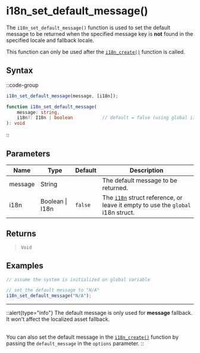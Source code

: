 # i18n_set_default_message()

The `i18n_set_default_message()` function is used to set the default message to be returned when the specified message key is **not** found in the specified locale and fallback locale.

This function can only be used after the [`i18n_create()`](/v0/api-reference/functions/i18n-create) function is called.

## Syntax

::code-group
```js [Usage]
i18n_set_default_message(message, [i18n]);
```

```ts [Signature]
function i18n_set_default_message(
    message: string,
    i18n?: I18n | boolean           // default = false (using global i18n struct)
): void
```
::

## Parameters

| Name        | Type              | Default      | Description |
|-------------|-------------------|--------------|-------------|
| message     | String            |              | The default message to be returned. |
| i18n        | Boolean \| I18n | `false`      | The [`i18n`](/v0/api-reference/functions/i18n-create) struct reference, or leave it empty to use the `global` i18n struct. |

## Returns

> `Void`

## Examples

```js [Create Event]
// assume the system is initialized on global variable

// set the default message to "N/A"
i18n_set_default_message("N/A");
```

---

::alert{type="info"}
The default message is only used for **message** fallback. It won't affect the localized asset fallback. <br> <br>

You can also set the default message in the [`i18n_create()`](/v0/api-reference/functions/i18n-create) function by passing the `default_message` in the `options` parameter.
::
